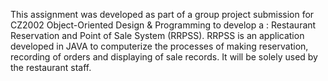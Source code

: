 This assignment was developed as part of a group project submission for CZ2002 Object-Oriented Design & Programming to develop a :
Restaurant Reservation and Point of Sale System (RRPSS).
RRPSS is an application developed in JAVA to computerize the processes of making reservation, recording of orders and displaying of sale records. It will be solely used by the restaurant staff.

